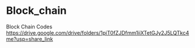 # Block_chain
Block Chain Codes 
https://drive.google.com/drive/folders/1piT0fZJDfmm1iiXTetGJy2J5LQTkc4me?usp=share_link
